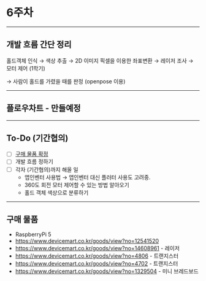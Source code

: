 # 6주차

---

## 개발 흐름 간단 정리

홀드객체 인식 → 색상 추출 → 2D 이미지 픽셀을 이용한 좌표변환 → 레이저 조사 → 모터 제어 (1학기)

→ 사람이 홀드를 가렸을 때를 판정 (openpose 이용)

---

## 플로우차트 - 만들예정

---

## To-Do (기간협의)

- [ ]  [구매 물품 확정](https://www.notion.so/6-1d04542b77aa805087d5cfd7db0bab11?pvs=21)
- [ ]  개발 흐름 정하기
- [ ]  각자 (기간협의)까지 해올 일
    - 앱인벤터 사용법 → 앱인벤터 대신 플러터 사용도 고려중.
    - 360도 회전 모터 제어할 수 있는 방법 알아오기
    - 홀드 객체 색상으로 분류하기

---

## 구매 물품

- RaspberryPi 5
- https://www.devicemart.co.kr/goods/view?no=12541520
- https://www.devicemart.co.kr/goods/view?no=14608961 - 레이저
- https://www.devicemart.co.kr/goods/view?no=4806 - 트랜지스터
- https://www.devicemart.co.kr/goods/view?no=4702 - 트랜지스터
- https://www.devicemart.co.kr/goods/view?no=1329504 - 미니 브레드보드
